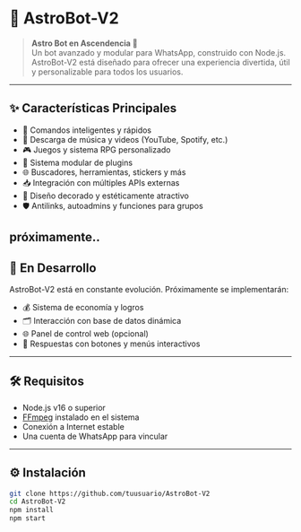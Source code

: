 # 🌌 AstroBot-V2

> **Astro Bot en Ascendencia 🚀**  
Un bot avanzado y modular para WhatsApp, construido con Node.js. AstroBot-V2 está diseñado para ofrecer una experiencia divertida, útil y personalizable para todos los usuarios.

---

## ✨ Características Principales

- 🤖 Comandos inteligentes y rápidos
- 🎵 Descarga de música y videos (YouTube, Spotify, etc.)
- 🎮 Juegos y sistema RPG personalizado
- 🧩 Sistema modular de plugins
- 🌐 Buscadores, herramientas, stickers y más
- 📥 Integración con múltiples APIs externas
- 🎨 Diseño decorado y estéticamente atractivo
- 🛡️ Antilinks, autoadmins y funciones para grupos

próximamente..
---

## 🚧 En Desarrollo

AstroBot-V2 está en constante evolución. Próximamente se implementarán:

- 💰 Sistema de economía y logros
- 🗂️ Interacción con base de datos dinámica
- 🌐 Panel de control web (opcional)
- 📲 Respuestas con botones y menús interactivos

---

## 🛠️ Requisitos

- Node.js v16 o superior
- [FFmpeg](https://ffmpeg.org/) instalado en el sistema
- Conexión a Internet estable
- Una cuenta de WhatsApp para vincular

---

## ⚙️ Instalación

```bash
git clone https://github.com/tuusuario/AstroBot-V2
cd AstroBot-V2
npm install
npm start
